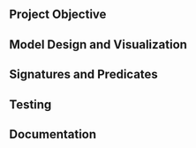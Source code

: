 ## Project Objective

## Model Design and Visualization

## Signatures and Predicates

## Testing

## Documentation
